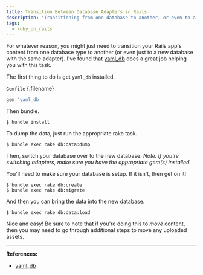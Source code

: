```yaml
---
title: Transition Between Database Adapters in Rails
description: "Transitioning from one database to another, or even to a whole new database with a new adapter, can be tough. Here's an easy way to transition content."
tags:
  - ruby_on_rails
---
```


For whatever reason, you might just need to transition your Rails app's content from one database type to another (or even just to a new database with the same adapter). I've found that [yaml_db](https://github.com/yamldb/yaml_db) does a great job helping you with this task.

The first thing to do is get `yaml_db` installed.

`Gemfile` {.filename}

```ruby
gem 'yaml_db'
```

Then bundle.

    $ bundle install

To dump the data, just run the appropriate rake task.

    $ bundle exec rake db:data:dump

Then, switch your database over to the new database. _Note: If you're switching adapters, make sure you have the appropriate gem(s) installed._

You'll need to make sure your database is setup. If it isn't, then get on it!

    $ bundle exec rake db:create
    $ bundle exec rake db:migrate

And then you can bring the data into the new database.

    $ bundle exec rake db:data:load

Nice and easy! Be sure to note that if you're doing this to _move_ content, then you may need to go through additional steps to move any uploaded assets.

---

**References:**

- [yaml_db](https://github.com/yamldb/yaml_db)

